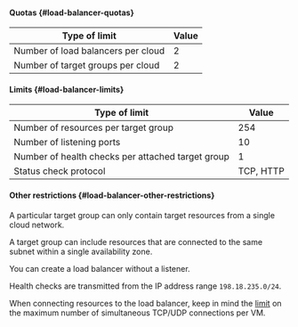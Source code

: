 #### Quotas {#load-balancer-quotas}

| Type of limit | Value |
| ----- | ----- |
| Number of load balancers per cloud | 2 |
| Number of target groups per cloud | 2 |

#### Limits {#load-balancer-limits}

| Type of limit | Value |
| ----- | ----- |
| Number of resources per target group | 254 |
| Number of listening ports | 10 |
| Number of health checks per attached target group | 1 |
| Status check protocol | TCP, HTTP |

#### Other restrictions {#load-balancer-other-restrictions}

A particular target group can only contain target resources from a single cloud network.

A target group can include resources that are connected to the same subnet within a single availability zone.

You can create a load balancer without a listener.

Health checks are transmitted from the IP address range `198.18.235.0/24`.

When connecting resources to the load balancer, keep in mind the [limit](../vpc/concepts/limits.md#limits) on the maximum number of simultaneous TCP/UDP connections per VM.

